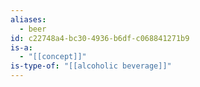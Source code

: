 ```yaml
---
aliases:
  - beer
id: c22748a4-bc30-4936-b6df-c068841271b9
is-a:
  - "[[concept]]"
is-type-of: "[[alcoholic beverage]]"
---
```

